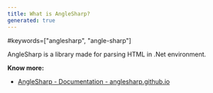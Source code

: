 ```yaml
---
title: What is AngleSharp?
generated: true
---
```

#keywords=["anglesharp", "angle-sharp"]

<div markdown="1" class="ans">
AngleSharp is a library made for parsing HTML in .Net environment.
</div>

**Know more:**
- [AngleSharp - Documentation - anglesharp.github.io](https://anglesharp.github.io/)
